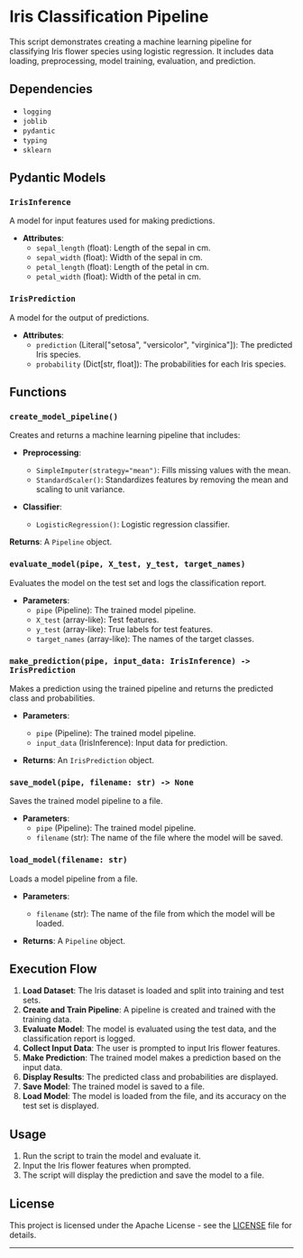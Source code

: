 # Iris Classification Pipeline

This script demonstrates creating a machine learning pipeline for classifying Iris flower species using logistic regression. It includes data loading, preprocessing, model training, evaluation, and prediction.

## Dependencies

- `logging`
- `joblib`
- `pydantic`
- `typing`
- `sklearn`

## Pydantic Models

### `IrisInference`

A model for input features used for making predictions.

- **Attributes**:
  - `sepal_length` (float): Length of the sepal in cm.
  - `sepal_width` (float): Width of the sepal in cm.
  - `petal_length` (float): Length of the petal in cm.
  - `petal_width` (float): Width of the petal in cm.

### `IrisPrediction`

A model for the output of predictions.

- **Attributes**:
  - `prediction` (Literal["setosa", "versicolor", "virginica"]): The predicted Iris species.
  - `probability` (Dict[str, float]): The probabilities for each Iris species.

## Functions

### `create_model_pipeline()`

Creates and returns a machine learning pipeline that includes:

- **Preprocessing**:
  - `SimpleImputer(strategy="mean")`: Fills missing values with the mean.
  - `StandardScaler()`: Standardizes features by removing the mean and scaling to unit variance.

- **Classifier**:
  - `LogisticRegression()`: Logistic regression classifier.

**Returns**: A `Pipeline` object.

### `evaluate_model(pipe, X_test, y_test, target_names)`

Evaluates the model on the test set and logs the classification report.

- **Parameters**:
  - `pipe` (Pipeline): The trained model pipeline.
  - `X_test` (array-like): Test features.
  - `y_test` (array-like): True labels for test features.
  - `target_names` (array-like): The names of the target classes.

### `make_prediction(pipe, input_data: IrisInference) -> IrisPrediction`

Makes a prediction using the trained pipeline and returns the predicted class and probabilities.

- **Parameters**:
  - `pipe` (Pipeline): The trained model pipeline.
  - `input_data` (IrisInference): Input data for prediction.

- **Returns**: An `IrisPrediction` object.

### `save_model(pipe, filename: str) -> None`

Saves the trained model pipeline to a file.

- **Parameters**:
  - `pipe` (Pipeline): The trained model pipeline.
  - `filename` (str): The name of the file where the model will be saved.

### `load_model(filename: str)`

Loads a model pipeline from a file.

- **Parameters**:
  - `filename` (str): The name of the file from which the model will be loaded.

- **Returns**: A `Pipeline` object.

## Execution Flow

1. **Load Dataset**: The Iris dataset is loaded and split into training and test sets.
2. **Create and Train Pipeline**: A pipeline is created and trained with the training data.
3. **Evaluate Model**: The model is evaluated using the test data, and the classification report is logged.
4. **Collect Input Data**: The user is prompted to input Iris flower features.
5. **Make Prediction**: The trained model makes a prediction based on the input data.
6. **Display Results**: The predicted class and probabilities are displayed.
7. **Save Model**: The trained model is saved to a file.
8. **Load Model**: The model is loaded from the file, and its accuracy on the test set is displayed.

## Usage

1. Run the script to train the model and evaluate it.
2. Input the Iris flower features when prompted.
3. The script will display the prediction and save the model to a file.

## License

This project is licensed under the Apache License - see the [LICENSE](LICENSE) file for details.

---